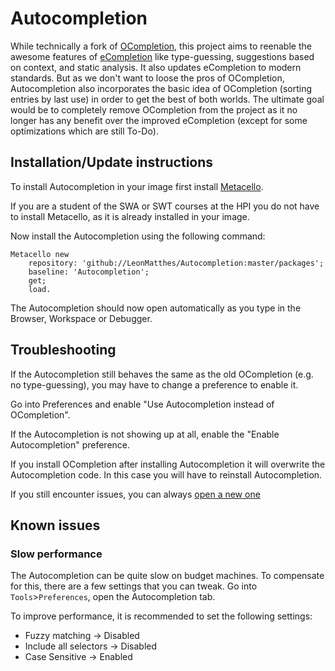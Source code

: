 # Autocompletion
While technically a fork of [OCompletion](http://www.squeaksource.com/@NZSwcxtqxYUKxV3I/oO0ot5Cp), this project aims to reenable the awesome features of [eCompletion](http://uncomplex.net/ecompletion/) like type-guessing, suggestions based on context, and static analysis. 
It also updates eCompletion to modern standards.
But as we don't want to loose the pros of OCompletion, Autocompletion also incorporates the basic idea of OCompletion (sorting entries by last use) in order to get the best of both worlds.
The ultimate goal would be to completely remove OCompletion from the project as it no longer has any benefit over the improved eCompletion (except for some optimizations which are still To-Do).

## Installation/Update instructions
To install Autocompletion in your image first install [Metacello](https://github.com/Metacello/metacello).

If you are a student of the SWA or SWT courses at the HPI you do not have to install Metacello, as it is already installed in your image.

Now install the Autocompletion using the following command:
```smalltalk
Metacello new
	repository: 'github://LeonMatthes/Autocompletion:master/packages';
	baseline: 'Autocompletion';
	get;
	load.
```

The Autocompletion should now open automatically as you type in the Browser, Workspace or Debugger.

## Troubleshooting
If the Autocompletion still behaves the same as the old OCompletion (e.g. no type-guessing), you may have to change a preference to enable it.

Go into Preferences and enable "Use Autocompletion instead of OCompletion".

If the Autocompletion is not showing up at all, enable the "Enable Autocompletion" preference.

If you install OCompletion after installing Autocompletion it will overwrite the Autocompletion code.
In this case you will have to reinstall Autocompletion.

If you still encounter issues, you can always [open a new one](https://github.com/MrModder/Autocompletion/issues/new)

## Known issues
### Slow performance
The Autocompletion can be quite slow on budget machines. To compensate for this, there are a few settings that you can tweak.
Go into `Tools`>`Preferences`, open the Autocompletion tab.

To improve performance, it is recommended to set the following settings:
  * Fuzzy matching -> Disabled
  * Include all selectors -> Disabled
  * Case Sensitive -> Enabled
